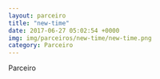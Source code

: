 ```yaml
---
layout: parceiro
title: "new-time"
date: 2017-06-27 05:02:54 +0000
img: img/parceiros/new-time/new-time.png
category: Parceiro
---
```

Parceiro